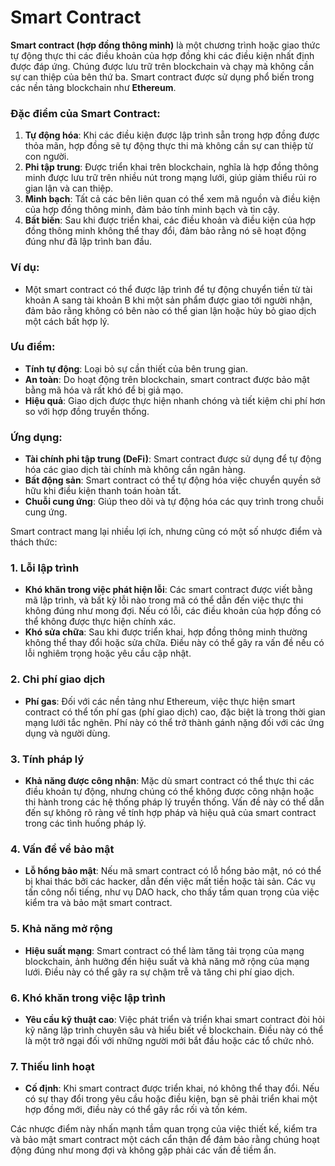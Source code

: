 # Smart Contract

**Smart contract (hợp đồng thông minh)** là một chương trình hoặc giao thức tự động thực thi các điều khoản của hợp đồng khi các điều kiện nhất định được đáp ứng. Chúng được lưu trữ trên blockchain và chạy mà không cần sự can thiệp của bên thứ ba. Smart contract được sử dụng phổ biến trong các nền tảng blockchain như **Ethereum**.

### Đặc điểm của Smart Contract:

1. **Tự động hóa**: Khi các điều kiện được lập trình sẵn trong hợp đồng được thỏa mãn, hợp đồng sẽ tự động thực thi mà không cần sự can thiệp từ con người.
2. **Phi tập trung**: Được triển khai trên blockchain, nghĩa là hợp đồng thông minh được lưu trữ trên nhiều nút trong mạng lưới, giúp giảm thiểu rủi ro gian lận và can thiệp.
3. **Minh bạch**: Tất cả các bên liên quan có thể xem mã nguồn và điều kiện của hợp đồng thông minh, đảm bảo tính minh bạch và tin cậy.
4. **Bất biến**: Sau khi được triển khai, các điều khoản và điều kiện của hợp đồng thông minh không thể thay đổi, đảm bảo rằng nó sẽ hoạt động đúng như đã lập trình ban đầu.

### Ví dụ:

- Một smart contract có thể được lập trình để tự động chuyển tiền từ tài khoản A sang tài khoản B khi một sản phẩm được giao tới người nhận, đảm bảo rằng không có bên nào có thể gian lận hoặc hủy bỏ giao dịch một cách bất hợp lý.

### Ưu điểm:

- **Tính tự động**: Loại bỏ sự cần thiết của bên trung gian.
- **An toàn**: Do hoạt động trên blockchain, smart contract được bảo mật bằng mã hóa và rất khó để bị giả mạo.
- **Hiệu quả**: Giao dịch được thực hiện nhanh chóng và tiết kiệm chi phí hơn so với hợp đồng truyền thống.

### Ứng dụng:

- **Tài chính phi tập trung (DeFi)**: Smart contract được sử dụng để tự động hóa các giao dịch tài chính mà không cần ngân hàng.
- **Bất động sản**: Smart contract có thể tự động hóa việc chuyển quyền sở hữu khi điều kiện thanh toán hoàn tất.
- **Chuỗi cung ứng**: Giúp theo dõi và tự động hóa các quy trình trong chuỗi cung ứng.

Smart contract mang lại nhiều lợi ích, nhưng cũng có một số nhược điểm và thách thức:

### 1. **Lỗi lập trình**

- **Khó khăn trong việc phát hiện lỗi**: Các smart contract được viết bằng mã lập trình, và bất kỳ lỗi nào trong mã có thể dẫn đến việc thực thi không đúng như mong đợi. Nếu có lỗi, các điều khoản của hợp đồng có thể không được thực hiện chính xác.
- **Khó sửa chữa**: Sau khi được triển khai, hợp đồng thông minh thường không thể thay đổi hoặc sửa chữa. Điều này có thể gây ra vấn đề nếu có lỗi nghiêm trọng hoặc yêu cầu cập nhật.

### 2. **Chi phí giao dịch**

- **Phí gas**: Đối với các nền tảng như Ethereum, việc thực hiện smart contract có thể tốn phí gas (phí giao dịch) cao, đặc biệt là trong thời gian mạng lưới tắc nghẽn. Phí này có thể trở thành gánh nặng đối với các ứng dụng và người dùng.

### 3. **Tính pháp lý**

- **Khả năng được công nhận**: Mặc dù smart contract có thể thực thi các điều khoản tự động, nhưng chúng có thể không được công nhận hoặc thi hành trong các hệ thống pháp lý truyền thống. Vấn đề này có thể dẫn đến sự không rõ ràng về tính hợp pháp và hiệu quả của smart contract trong các tình huống pháp lý.

### 4. **Vấn đề về bảo mật**

- **Lỗ hổng bảo mật**: Nếu mã smart contract có lỗ hổng bảo mật, nó có thể bị khai thác bởi các hacker, dẫn đến việc mất tiền hoặc tài sản. Các vụ tấn công nổi tiếng, như vụ DAO hack, cho thấy tầm quan trọng của việc kiểm tra và bảo mật smart contract.

### 5. **Khả năng mở rộng**

- **Hiệu suất mạng**: Smart contract có thể làm tăng tải trọng của mạng blockchain, ảnh hưởng đến hiệu suất và khả năng mở rộng của mạng lưới. Điều này có thể gây ra sự chậm trễ và tăng chi phí giao dịch.

### 6. **Khó khăn trong việc lập trình**

- **Yêu cầu kỹ thuật cao**: Việc phát triển và triển khai smart contract đòi hỏi kỹ năng lập trình chuyên sâu và hiểu biết về blockchain. Điều này có thể là một trở ngại đối với những người mới bắt đầu hoặc các tổ chức nhỏ.

### 7. **Thiếu linh hoạt**

- **Cố định**: Khi smart contract được triển khai, nó không thể thay đổi. Nếu có sự thay đổi trong yêu cầu hoặc điều kiện, bạn sẽ phải triển khai một hợp đồng mới, điều này có thể gây rắc rối và tốn kém.

Các nhược điểm này nhấn mạnh tầm quan trọng của việc thiết kế, kiểm tra và bảo mật smart contract một cách cẩn thận để đảm bảo rằng chúng hoạt động đúng như mong đợi và không gặp phải các vấn đề tiềm ẩn.
